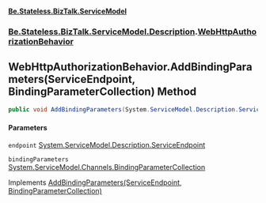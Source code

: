 #### [Be.Stateless.BizTalk.ServiceModel](README.md 'README')
### [Be.Stateless.BizTalk.ServiceModel.Description](Be.Stateless.BizTalk.ServiceModel.Description.md 'Be.Stateless.BizTalk.ServiceModel.Description').[WebHttpAuthorizationBehavior](WebHttpAuthorizationBehavior.md 'Be.Stateless.BizTalk.ServiceModel.Description.WebHttpAuthorizationBehavior')

## WebHttpAuthorizationBehavior.AddBindingParameters(ServiceEndpoint, BindingParameterCollection) Method

```csharp
public void AddBindingParameters(System.ServiceModel.Description.ServiceEndpoint endpoint, System.ServiceModel.Channels.BindingParameterCollection bindingParameters);
```
#### Parameters

<a name='Be.Stateless.BizTalk.ServiceModel.Description.WebHttpAuthorizationBehavior.AddBindingParameters(System.ServiceModel.Description.ServiceEndpoint,System.ServiceModel.Channels.BindingParameterCollection).endpoint'></a>

`endpoint` [System.ServiceModel.Description.ServiceEndpoint](https://docs.microsoft.com/en-us/dotnet/api/System.ServiceModel.Description.ServiceEndpoint 'System.ServiceModel.Description.ServiceEndpoint')

<a name='Be.Stateless.BizTalk.ServiceModel.Description.WebHttpAuthorizationBehavior.AddBindingParameters(System.ServiceModel.Description.ServiceEndpoint,System.ServiceModel.Channels.BindingParameterCollection).bindingParameters'></a>

`bindingParameters` [System.ServiceModel.Channels.BindingParameterCollection](https://docs.microsoft.com/en-us/dotnet/api/System.ServiceModel.Channels.BindingParameterCollection 'System.ServiceModel.Channels.BindingParameterCollection')

Implements [AddBindingParameters(ServiceEndpoint, BindingParameterCollection)](https://docs.microsoft.com/en-us/dotnet/api/System.ServiceModel.Description.IEndpointBehavior.AddBindingParameters#System_ServiceModel_Description_IEndpointBehavior_AddBindingParameters_System_ServiceModel_Description_ServiceEndpoint,System_ServiceModel_Channels_BindingParameterCollection_ 'System.ServiceModel.Description.IEndpointBehavior.AddBindingParameters(System.ServiceModel.Description.ServiceEndpoint,System.ServiceModel.Channels.BindingParameterCollection)')